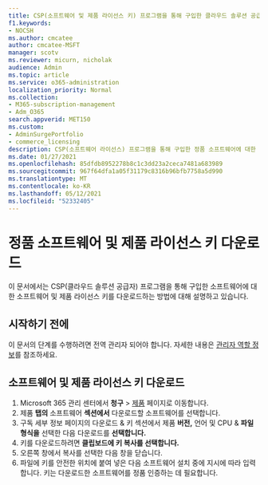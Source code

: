 ```yaml
---
title: CSP(소프트웨어 및 제품 라이선스 키) 프로그램을 통해 구입한 클라우드 솔루션 공급자 다운로드
f1.keywords:
- NOCSH
ms.author: cmcatee
author: cmcatee-MSFT
manager: scotv
ms.reviewer: micurn, nicholak
audience: Admin
ms.topic: article
ms.service: o365-administration
localization_priority: Normal
ms.collection:
- M365-subscription-management
- Adm_O365
search.appverid: MET150
ms.custom:
- AdminSurgePortfolio
- commerce_licensing
description: CSP(소프트웨어 라이선스) 프로그램을 통해 구입한 정품 소프트웨어에 대한 소프트웨어 및 클라우드 솔루션 공급자 다운로드하는 방법을 배워야 합니다.
ms.date: 01/27/2021
ms.openlocfilehash: 85dfdb8952278b8c1c3dd23a2ceca7481a683989
ms.sourcegitcommit: 967f64dfa1a05f31179c8316b96bfb7758a5d990
ms.translationtype: MT
ms.contentlocale: ko-KR
ms.lasthandoff: 05/12/2021
ms.locfileid: "52332405"
---
```

# <a name="download-perpetual-software-and-product-license-keys"></a>정품 소프트웨어 및 제품 라이선스 키 다운로드

이 문서에서는 CSP(클라우드 솔루션 공급자) 프로그램을 통해 구입한 소프트웨어에 대한 소프트웨어 및 제품 라이선스 키를 다운로드하는 방법에 대해 설명하고 있습니다.

## <a name="before-you-begin"></a>시작하기 전에

이 문서의 단계를 수행하려면 전역 관리자 되어야 합니다. 자세한 내용은 [관리자 역할 정보](../add-users/about-admin-roles.md)를 참조하세요.

## <a name="download-software-and-product-license-keys"></a>소프트웨어 및 제품 라이선스 키 다운로드

1. Microsoft 365 관리 센터에서 **청구** > <a href="https://go.microsoft.com/fwlink/p/?linkid=842054" target="_blank">제품</a> 페이지로 이동합니다.
2. 제품 **탭의** 소프트웨어 **섹션에서** 다운로드할 소프트웨어를 선택합니다.
3. 구독 세부 정보 페이지의 다운로드 & 키 섹션에서 제품 **버전,** 언어 및 CPU & **파일 형식을** 선택한 다음 다운로드를  **선택합니다.**
4. 키를 다운로드하려면 **클립보드에 키 복사를 선택합니다.**
5. 오른쪽 창에서 복사를 선택한 다음 창을 닫습니다.
6. 파일에 키를 안전한 위치에 붙여 넣은 다음 소프트웨어 설치 중에 지시에 따라 입력합니다. 키는 다운로드한 소프트웨어를 정품 인증하는 데 필요합니다.
